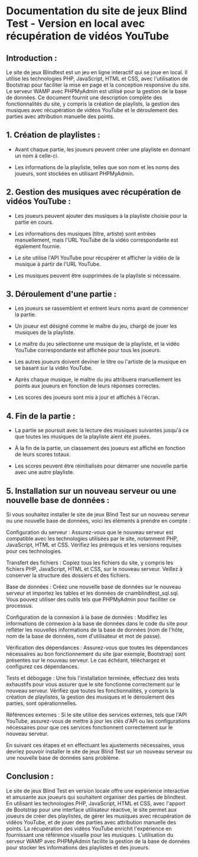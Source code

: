 # Documentation du site de jeux Blind Test - Version en local avec récupération de vidéos YouTube

  

## Introduction :

Le site de jeux Blindtest est un jeu en ligne interactif qui se joue en local. Il utilise les technologies PHP, JavaScript, HTML et CSS, avec l'utilisation de Bootstrap pour faciliter la mise en page et la conception responsive du site. Le serveur WAMP avec PHPMyAdmin est utilisé pour la gestion de la base de données. Ce document fournit une description complète des fonctionnalités du site, y compris la création de playlists, la gestion des musiques avec récupération de vidéos YouTube et le déroulement des parties avec attribution manuelle des points.

  

## 1. Création de playlistes :

- Avant chaque partie, les joueurs peuvent créer une playliste en donnant un nom à celle-ci.

- Les informations de la playliste, telles que son nom et les noms des joueurs, sont stockées en utilisant PHPMyAdmin.

  

## 2. Gestion des musiques avec récupération de vidéos YouTube :

- Les joueurs peuvent ajouter des musiques à la playliste choisie pour la partie en cours.

- Les informations des musiques (titre, artiste) sont entrées manuellement, mais l'URL YouTube de la vidéo correspondante est également fournie.

- Le site utilise l'API YouTube pour récupérer et afficher la vidéo de la musique à partir de l'URL YouTube.

- Les musiques peuvent être supprimées de la playliste si nécessaire.

  

## 3. Déroulement d'une partie :

- Les joueurs se rassemblent et entrent leurs noms avant de commencer la partie.

- Un joueur est désigné comme le maître du jeu, chargé de jouer les musiques de la playliste.

- Le maître du jeu sélectionne une musique de la playliste, et la vidéo YouTube correspondante est affichée pour tous les joueurs.

- Les autres joueurs doivent deviner le titre ou l'artiste de la musique en se basant sur la vidéo YouTube.

- Après chaque musique, le maître du jeu attribuera manuellement les points aux joueurs en fonction de leurs réponses correctes.

- Les scores des joueurs sont mis à jour et affichés à l'écran.

  

## 4. Fin de la partie :

- La partie se poursuit avec la lecture des musiques suivantes jusqu'à ce que toutes les musiques de la playliste aient été jouées.

- À la fin de la partie, un classement des joueurs est affiché en fonction de leurs scores totaux.

- Les scores peuvent être réinitialisés pour démarrer une nouvelle partie avec une autre playliste.

## 5. Installation sur un nouveau serveur ou une nouvelle base de données :

Si vous souhaitez installer le site de jeux Blind Test sur un nouveau serveur ou une nouvelle base de données, voici les éléments à prendre en compte :

Configuration du serveur : Assurez-vous que le nouveau serveur est compatible avec les technologies utilisées par le site, notamment PHP, JavaScript, HTML et CSS. Vérifiez les prérequis et les versions requises pour ces technologies.

Transfert des fichiers : Copiez tous les fichiers du site, y compris les fichiers PHP, JavaScript, HTML et CSS, sur le nouveau serveur. Veillez à conserver la structure des dossiers et des fichiers.

Base de données : Créez une nouvelle base de données sur le nouveau serveur et importez les tables et les données de cnamblindtest_sql.sql. Vous pouvez utiliser des outils tels que PHPMyAdmin pour faciliter ce processus.

Configuration de la connexion à la base de données : Modifiez les informations de connexion à la base de données dans le code du site pour refléter les nouvelles informations de la base de données (nom de l'hôte, nom de la base de données, nom d'utilisateur et mot de passe).

Vérification des dépendances : Assurez-vous que toutes les dépendances nécessaires au bon fonctionnement du site (par exemple, Bootstrap) sont présentes sur le nouveau serveur. Le cas échéant, téléchargez et configurez ces dépendances.

Tests et débogage : Une fois l'installation terminée, effectuez des tests exhaustifs pour vous assurer que le site fonctionne correctement sur le nouveau serveur. Vérifiez que toutes les fonctionnalités, y compris la création de playlistes, la gestion des musiques et le déroulement des parties, sont opérationnelles.

Références externes : Si le site utilise des services externes, tels que l'API YouTube, assurez-vous de mettre à jour les clés d'API ou les configurations nécessaires pour que ces services fonctionnent correctement sur le nouveau serveur.

En suivant ces étapes et en effectuant les ajustements nécessaires, vous devriez pouvoir installer le site de jeux Blind Test sur un nouveau serveur ou une nouvelle base de données sans problème.

## Conclusion :

Le site de jeux Blind Test en version locale offre une expérience interactive et amusante aux joueurs qui souhaitent organiser des parties de blindtest. En utilisant les technologies PHP, JavaScript, HTML et CSS, avec l'apport de Bootstrap pour une interface utilisateur réactive, le site permet aux joueurs de créer des playlistes, de gérer les musiques avec récupération de vidéos YouTube, et de jouer des parties avec attribution manuelle des points. La récupération des vidéos YouTube enrichit l'expérience en fournissant une référence visuelle pour les musiques. L'utilisation du serveur WAMP avec PHPMyAdmin facilite la gestion de la base de données pour stocker les informations des playlistes et des joueurs.
